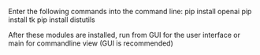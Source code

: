 Enter the following commands into the command line:
pip install openai
pip install tk
pip install distutils

After these modules are installed, run from GUI for the user interface or main for commandline view (GUI is recommended)
